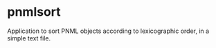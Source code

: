 pnmlsort
========

Application to sort PNML objects according to lexicographic order, in a simple text file.
